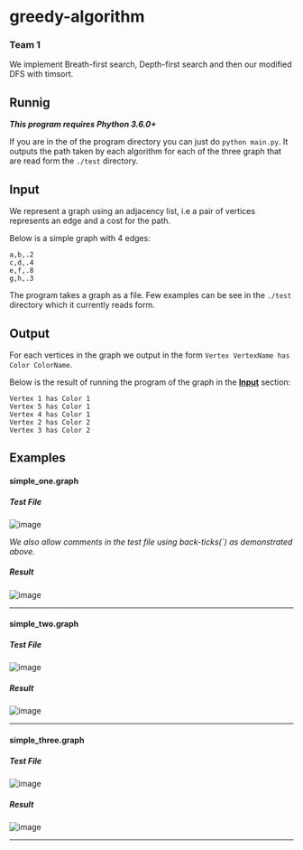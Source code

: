 # greedy-algorithm
### Team 1
We implement Breath-first search, Depth-first search and then our modified DFS with timsort.
## Runnig 
_**This program requires Phython 3.6.0+**_

If you are in the of the program directory you can just do `python main.py`. It outputs the path taken by each algorithm for each of the three graph that are read form the `./test` directory.

## Input
We represent a graph using an adjacency list, i.e a pair of vertices represents an edge and a cost for the path.

Below is a simple graph with 4 edges:
```
a,b,.2
c,d,.4
e,f,.8
g,h,.3
```
The program takes a graph as a file. Few examples can be see in the `./test` directory which it currently reads form.

## Output
For each vertices in the graph we output in the form `Vertex VertexName has Color ColorName`.

Below is the result of running the program of the graph in the [**Input**](https://github.com/roshinc/graph-coloring/blob/master/README.md#input) section:
```
Vertex 1 has Color 1
Vertex 5 has Color 1
Vertex 4 has Color 1
Vertex 2 has Color 2
Vertex 3 has Color 2
```
## Examples

#### simple_one.graph
##### Test File
![image](https://user-images.githubusercontent.com/2994406/33092367-f55556d4-cec7-11e7-9169-1c3a3b2bafdc.png)

_We also allow comments in the test file using back-ticks(\`) as demonstrated above._
##### Result
![image](https://user-images.githubusercontent.com/2994406/33092493-4749b070-cec8-11e7-8e08-baa940761d7c.png)

<hr>

#### simple_two.graph
##### Test File
![image](https://user-images.githubusercontent.com/2994406/33092656-c51e58d4-cec8-11e7-8ce5-e3d72740bfca.png)
##### Result
![image](https://user-images.githubusercontent.com/2994406/33092540-6b7b00ca-cec8-11e7-8666-7f16600da6e9.png)

<hr>

#### simple_three.graph
##### Test File
![image](https://user-images.githubusercontent.com/2994406/33092699-e3430d1e-cec8-11e7-9c34-e2b206470e36.png)
##### Result
![image](https://user-images.githubusercontent.com/2994406/33092568-85b24f66-cec8-11e7-8b23-55089645df44.png)

<hr>
